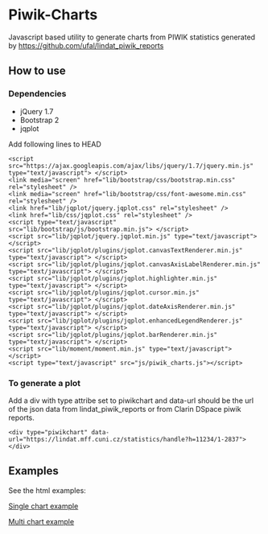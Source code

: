 # Piwik-Charts
Javascript based utility to generate charts from PIWIK statistics generated by https://github.com/ufal/lindat_piwik_reports

## How to use

### Dependencies
* jQuery 1.7
* Bootstrap 2
* jqplot

Add following lines to HEAD
```
<script src="https://ajax.googleapis.com/ajax/libs/jquery/1.7/jquery.min.js" type="text/javascript"> </script>
<link media="screen" href="lib/bootstrap/css/bootstrap.min.css" rel="stylesheet" />
<link media="screen" href="lib/bootstrap/css/font-awesome.min.css" rel="stylesheet" />
<link href="lib/jqplot/jquery.jqplot.css" rel="stylesheet" />
<link href="lib/css/jqplot.css" rel="stylesheet" />
<script type="text/javascript" src="lib/bootstrap/js/bootstrap.min.js"> </script>
<script src="lib/jqplot/jquery.jqplot.min.js" type="text/javascript"> </script>
<script src="lib/jqplot/plugins/jqplot.canvasTextRenderer.min.js" type="text/javascript"> </script>
<script src="lib/jqplot/plugins/jqplot.canvasAxisLabelRenderer.min.js" type="text/javascript"> </script>
<script src="lib/jqplot/plugins/jqplot.highlighter.min.js" type="text/javascript"> </script>
<script src="lib/jqplot/plugins/jqplot.cursor.min.js" type="text/javascript"> </script>
<script src="lib/jqplot/plugins/jqplot.dateAxisRenderer.min.js" type="text/javascript"> </script>
<script src="lib/jqplot/plugins/jqplot.enhancedLegendRenderer.js" type="text/javascript"> </script>
<script src="lib/jqplot/plugins/jqplot.barRenderer.min.js" type="text/javascript"> </script>
<script src="lib/moment/moment.min.js" type="text/javascript"> </script>	
<script type="text/javascript" src="js/piwik_charts.js"></script>	
```

### To generate a plot
Add a div with type attribe set to piwikchart and data-url should be the url of the json data from lindat_piwik_reports or from Clarin DSpace piwik reports.
```
<div type="piwikchart" data-url="https://lindat.mff.cuni.cz/statistics/handle?h=11234/1-2837"></div>
```

## Examples

See the html examples:

[Single chart example](single-chart-example.html)

[Multi chart example](multi-chart-example.html)

